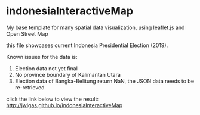 # indonesiaInteractiveMap
My base template for many spatial data visualization, using leaflet.js and Open Street Map 

this file showcases current Indonesia Presidential Election (2019).

Known issues for the data is:
1. Election data not yet final
2. No province boundary of  Kalimantan Utara
3. Election data of Bangka-Belitung return NaN, the JSON data needs to be re-retrieved

click the link below to view the result:
http://jwigas.github.io/indonesiaInteractiveMap

